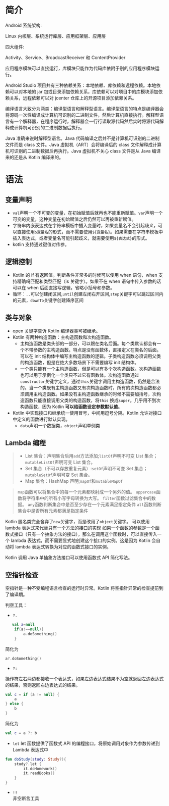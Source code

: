 # 简介

Android 系统架构:

Linux 内核层、系统运行库层、应用框架层、应用层

四大组件:

Activity、Service、BroadcastReceiver 和 ContentProvider

应用程序模块可以直接运行，库模块只能作为代码库依附于别的应用程序模块运行。

Android Studio 项目共有三种依赖关系：本地依赖、库依赖和远程依赖。本地依赖可以对本地的 jar 包或目录添加依赖关系，库依赖可以对项目中的库模块添加依赖关系，远程依赖可以对 jcenter 仓库上的开源项目添加依赖关系。

编译语言大致分为两类：编译型语言和解释型语言。编译型语言的特点是编译器会将源码一次性编译成计算机可识别的二进制文件，然后计算机直接执行。解释型语言有一个解释器，在程序运行时，解释器会一行行读取源代码然后实时将源代码解释成计算机可识别的二进制数据后执行。

Java 准确来说时解释型语言。Java 代码编译之后并不是计算机可识别的二进制文件而是 class 文件。Java 虚拟机（ART）会将编译后的 class 文件解释成计算机可识别的二进制数据后再执行。Java 虚拟机不关心 class 文件是从 Java 编译来的还是从 Kotlin 编译来的。

# 语法

## 变量声明

- `val`声明一个不可变的变量，在初始赋值后就再也不能重新赋值。`var`声明一个可变的变量，这种变量在初始赋值之后仍然可以再被重新赋值。
- 字符串内嵌表达式在字符串模板中插入变量时，如果变量名不会引起歧义，可以直接使用`$变量名`的形式，而不需要使用`${变量名}`。如果需要在字符串模板中插入表达式，或者变量名可能引起歧义，就需要使用`${表达式}`的形式。
- kotlin 支持通过键值对传参。

## 逻辑控制

- Kotlin 的 if 有返回值。判断条件非常多的时候可以使用 when 语句，when 支持精确吗匹配和类型匹配（is 关键字）。如果不在 when 语句中传入参数的话可以在 when 后面直接写逻辑，省略小括号和参数。
- 循环：`..`可以创建闭区间,`until`创建左闭右开区间,`step`关键字可以跳过区间内的元素，`downTo`关键字创建降序区间

## 类与对象

- open 关键字告诉 Kotlin 编译器类可被继承。
- Kotlin 有两种构造函数：主构造函数和次构造函数。
  - 主构造函数是类头部的一部分，可以跟在类名后面。每个类默认都会有一个不带参数的主构造函数。特点是没有函数体，直接定义在类名的后面。可以在 init 结构体中编写主构造函数的逻辑。子类构造函数必须调用父类的构造函数，但是在绝大多数场景下不需要编写 init 结构体。
  - 一个类只能有一个主构造函数，但是可以有多个次构造函数。次构造函数也可以用于示例化一个类只不过它有函数体。次构造函数通过`constructor`关键字定义，通过`this`关键字调用主构造函数，仍然是合法的。当一个类既有主构造函数又有次构造函数时，所有的次构造函数都必须调用主构造函数。如果没有主构造函数继承的时候不需要加括号，次构造函数只能直接调用父类的构造函数，将`this` 换成`super`。几乎用不到次构造函数，因为 Kotlin **可以给函数设定参数默认值**。
- Kotlin 中实现接口和继承统一使用冒号，中间用逗号分隔。Kotlin 允许对接口中定义的函数进行默认实现。
  - `data`声明一个数据类，`object`声明单例类

## Lambda 编程

> - List 集合：声明集合后用`add`方法添加;`listOf`声明不可变 List 集合；`mutableListOf`声明可变 List 集合。
> - Set 集合（不可以存放重复元素）:`setOf`声明不可变 Set 集合；`mutableSetOf`声明可变 Set 集合。
> - Map 集合：HashMap 声明;`mapOf`和`mutableMapOf`

> `map`函数可以将集合中的每一个元素都映射成一个另外的值。
> `uppercase`函数将字符串中的所有小写字母转换为大写。
> `filter`函数过滤集合中的数据。
> `any`函数判断集合中是否至少存在一个元素满足指定条件
> `all`函数判断集合中是否所有元素都满足指定条件

Kotlin 匿名类完全舍弃了`new`关键字，而是改用了`object`关键字。
可以使用 lambda 表达式来代替只有一个方法的接口的实现
如果一个函数的参数是一个函数式接口（只有一个抽象方法的接口），那么在调用这个函数时，可以直接传入一个 lambda 表达式，而不需要显式地创建这个接口的实例。这是因为 Kotlin 会自动将 lambda 表达式转换为对应的函数式接口的实例。

Kotlin 调用 Java 单抽象方法接口可以使用函数式 API 简化写法。

## 空指针检查

空指针是一种不受编程语言检查的运行时异常。Kotlin 将空指针异常的检查提前到了编译期。

判空工具：

- `?.`

```kotlin
   val a=null
    if(a!==null){
        a.doSomething()
    }
```

简化为

```kotlin
a?.doSomething()
```

- `?:`

操作符左右两边都接收一个表达式，如果左边表达式结果不为空就返回左边表达式的结果，否则返回右边表达式的结果。

```kotlin
val c = if (a != null) {
    a
} else {
    b
}
```

简化为

```kotlin
val c = a ?: b
```

- `let`
  let 函数提供了函数式 API 的编程接口，将原始调用对象作为参数传递到 Lambda 表达式中

```kotlin
fun doStudy(study: Study?){
    study?.let {
        it.doHomework()
        it.readBooks()
    }
}
```

- `!!`  
  非空断言工具

